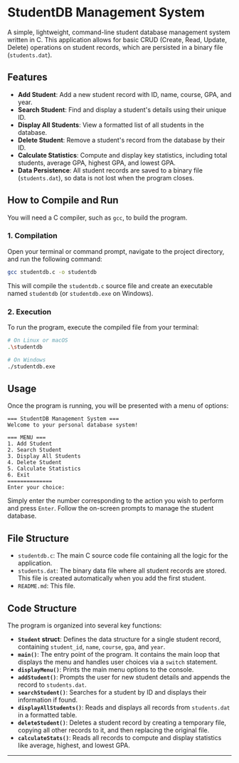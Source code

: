 # StudentDB Management System

A simple, lightweight, command-line student database management system written in C. This application allows for basic CRUD (Create, Read, Update, Delete) operations on student records, which are persisted in a binary file (`students.dat`).

## Features

- **Add Student**: Add a new student record with ID, name, course, GPA, and year.
- **Search Student**: Find and display a student's details using their unique ID.
- **Display All Students**: View a formatted list of all students in the database.
- **Delete Student**: Remove a student's record from the database by their ID.
- **Calculate Statistics**: Compute and display key statistics, including total students, average GPA, highest GPA, and lowest GPA.
- **Data Persistence**: All student records are saved to a binary file (`students.dat`), so data is not lost when the program closes.

## How to Compile and Run

You will need a C compiler, such as `gcc`, to build the program.

### 1. Compilation

Open your terminal or command prompt, navigate to the project directory, and run the following command:

```bash
gcc studentdb.c -o studentdb
```

This will compile the `studentdb.c` source file and create an executable named `studentdb` (or `studentdb.exe` on Windows).

### 2. Execution

To run the program, execute the compiled file from your terminal:

```bash
# On Linux or macOS
.\studentdb

# On Windows
./studentdb.exe
```

## Usage

Once the program is running, you will be presented with a menu of options:

```
=== StudentDB Management System ===
Welcome to your personal database system!

=== MENU ===
1. Add Student
2. Search Student
3. Display All Students
4. Delete Student
5. Calculate Statistics
6. Exit
==============
Enter your choice:
```

Simply enter the number corresponding to the action you wish to perform and press `Enter`. Follow the on-screen prompts to manage the student database.

## File Structure

- `studentdb.c`: The main C source code file containing all the logic for the application.
- `students.dat`: The binary data file where all student records are stored. This file is created automatically when you add the first student.
- `README.md`: This file.

## Code Structure

The program is organized into several key functions:

- **`Student` struct**: Defines the data structure for a single student record, containing `student_id`, `name`, `course`, `gpa`, and `year`.
- **`main()`**: The entry point of the program. It contains the main loop that displays the menu and handles user choices via a `switch` statement.
- **`displayMenu()`**: Prints the main menu options to the console.
- **`addStudent()`**: Prompts the user for new student details and appends the record to `students.dat`.
- **`searchStudent()`**: Searches for a student by ID and displays their information if found.
- **`displayAllStudents()`**: Reads and displays all records from `students.dat` in a formatted table.
- **`deleteStudent()`**: Deletes a student record by creating a temporary file, copying all other records to it, and then replacing the original file.
- **`calculateStats()`**: Reads all records to compute and display statistics like average, highest, and lowest GPA.

---
